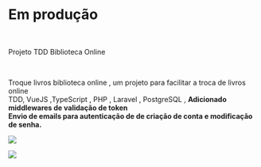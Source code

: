 <h1> Em produção</h1>
</br>
<p>Projeto TDD Biblioteca Online</p>
</br>
<p>Troque livros biblioteca online , um projeto para facilitar a troca de livros online </br>
TDD, VueJS ,TypeScript , PHP , Laravel , PostgreSQL , 
<strong>Adicionado middlewares de validação de token</br>
Envio de emails para autenticação de de criação de conta e modificação de senha.
</strong>


</p>
<img src="https://github.com/waltereidi/bibliotecaonline/assets/6370415/b2faaa27-7ccb-4f8c-8ffb-566c2049df6c"></img>


<img src="https://github.com/waltereidi/bibliotecaonline/assets/6370415/fefe98e1-9667-4ba7-91a3-f608af3a0605"></img>
